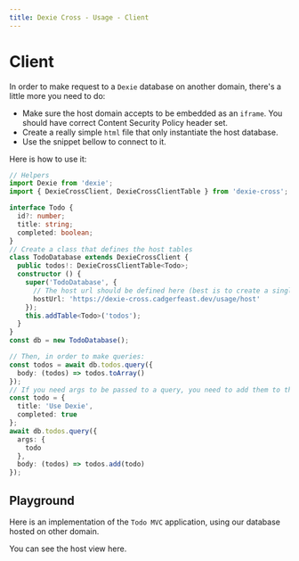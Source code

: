 ```yaml
---
title: Dexie Cross - Usage - Client
---
```

# Client

In order to make request to a `Dexie` database on another domain, there's a little more you need to do:

- Make sure the host domain accepts to be embedded as an `iframe`. You should have correct <Anchor href="https://content-security-policy.com/">Content Security Policy</Anchor> header set.
- Create a really simple `html` file that only instantiate <Anchor href="/usage/host">the host database.</Anchor>
- Use the snippet bellow to connect to it.

Here is how to use it:

``` typescript
// Helpers
import Dexie from 'dexie';
import { DexieCrossClient, DexieCrossClientTable } from 'dexie-cross';

interface Todo {
  id?: number;
  title: string;
  completed: boolean;
}
// Create a class that defines the host tables
class TodoDatabase extends DexieCrossClient {
  public todos!: DexieCrossClientTable<Todo>;
  constructor () {
    super('TodoDatabase', {
      // The host url should be defined here (best is to create a single html file that only instantiate your db)
      hostUrl: 'https://dexie-cross.cadgerfeast.dev/usage/host'
    });
    this.addTable<Todo>('todos');
  }
}
const db = new TodoDatabase();

// Then, in order to make queries:
const todos = await db.todos.query({
  body: (todos) => todos.toArray()
});
// If you need args to be passed to a query, you need to add them to the args section
const todo = {
  title: 'Use Dexie',
  completed: true
};
await db.todos.query({
  args: {
    todo
  },
  body: (todos) => todos.add(todo)
});
```

## Playground

Here is an implementation of the `Todo MVC` application, using our database hosted on other domain.

<Anchor href="/usage/host">You can see the host view here.</Anchor>

<Client/>
